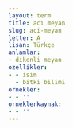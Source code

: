 ```yaml
---
layout: term
title: acı meyan
slug: aci-meyan
letter: A
lisan: Türkçe
anlamlar:
- dikenli meyan
ozellikler:
- - isim
  - bitki bilimi
ornekler:
- - ''
orneklerkaynak:
- - ''
---
```

